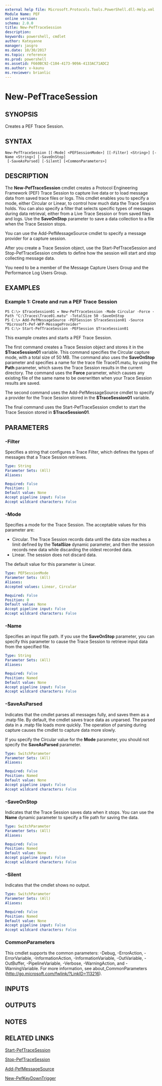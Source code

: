 ```yaml
---
external help file: Microsoft.Protocols.Tools.PowerShell.dll-Help.xml
Module Name: PEF
online version: 
schema: 2.0.0
title: New-PefTraceSession
description: 
keywords: powershell, cmdlet
author: Kateyanne
manager: jasgro
ms.date: 10/30/2017
ms.topic: reference
ms.prod: powershell
ms.assetid: F660BC92-C104-4173-909A-4133AC71ADC2
ms.author: v-kaunu
ms.reviewer: brianlic
---
```


# New-PefTraceSession

## SYNOPSIS
Creates a PEF Trace Session.

## SYNTAX

```
New-PefTraceSession [[-Mode] <PEFSessionMode>] [[-Filter] <String>] [-Name <String>] [-SaveOnStop]
 [-SaveAsParsed] [-Silent] [<CommonParameters>]
```

## DESCRIPTION
The **New-PefTraceSession** cmdlet creates a Protocol Engineering Framework (PEF) Trace Session to capture live data or to load message data from saved trace files or logs.
This cmdlet enables you to specify a mode, either Circular or Linear, to control how much data the Trace Session holds.
You can also specify a filter that selects specific types of messages during data retrieval, either from a Live Trace Session or from saved files and logs.
Use the **SaveOnStop** parameter to save a data collection to a file when the Trace Session stops.

You can use the Add-PefMessageSource cmdlet to specify a message provider for a capture session.

After you create a Trace Session object, use the Start-PefTraceSession and Stop-PefTraceSession cmdlets to define how the session will start and stop collecting message data.

You need to be a member of the Message Capture Users Group and the Performance Log Users Group.

## EXAMPLES

### Example 1: Create and run a PEF Trace Session
```
PS C:\> $TraceSession01 = New-PefTraceSession -Mode Circular -Force -Path "C:\Traces\Trace01.matu" -TotalSize 50 -SaveOnStop
PS C:\> Add-PefMessageSource -PEFSession $TraceSession01 -Source "Microsoft-Pef-WFP-MessageProvider"
PS C:\> Start-PefTraceSession -PEFSession $TraceSession01
```

This example creates and starts a PEF Trace Session.

The first command creates a Trace Session object and stores it in the **$TraceSession01** variable.
This command specifies the Circular capture mode, with a total size of 50 MB.
The command also uses the **SaveOnStop** parameter and specifies a name for the trace file Trace01.matu, by using the **Path** parameter, which saves the Trace Session results in the current directory.
The command uses the **Force** parameter, which causes any existing file of the same name to be overwritten when your Trace Session results are saved.

The second command uses the Add-PefMessageSource cmdlet to specify a provider for the Trace Session stored in the **$TraceSession01** variable.

The final command uses the Start-PefTraceSession cmdlet to start the Trace Session stored in **$TraceSession01**.

## PARAMETERS

### -Filter
Specifies a string that configures a Trace Filter, which defines the types of messages that a Trace Session retrieves.

```yaml
Type: String
Parameter Sets: (All)
Aliases: 

Required: False
Position: 1
Default value: None
Accept pipeline input: False
Accept wildcard characters: False
```

### -Mode
Specifies a mode for the Trace Session.
The acceptable values for this parameter are:

- Circular.
The Trace Session records data until the data size reaches a limit defined by the **TotalSize** dynamic parameter, and then the session records new data while discarding the oldest recorded data. 
- Linear.
The session does not discard data.

The default value for this parameter is Linear.

```yaml
Type: PEFSessionMode
Parameter Sets: (All)
Aliases: 
Accepted values: Linear, Circular

Required: False
Position: 0
Default value: None
Accept pipeline input: False
Accept wildcard characters: False
```

### -Name
Specifies an input file path.
If you use the **SaveOnStop** parameter, you can specify this parameter to cause the Trace Session to retrieve input data from the specified file.

```yaml
Type: String
Parameter Sets: (All)
Aliases: 

Required: False
Position: Named
Default value: None
Accept pipeline input: False
Accept wildcard characters: False
```

### -SaveAsParsed
Indicates that the cmdlet parses all messages fully, and saves them as a .matp file.
By default, the cmdlet saves trace data as unparsed.
The parsed data in a .matp file loads more quickly.
The operation of parsing during capture causes the cmdlet to capture data more slowly.

If you specify the Circular value for the **Mode** parameter, you should not specify the **SaveAsParsed** parameter.

```yaml
Type: SwitchParameter
Parameter Sets: (All)
Aliases: 

Required: False
Position: Named
Default value: None
Accept pipeline input: False
Accept wildcard characters: False
```

### -SaveOnStop
Indicates that the Trace Session saves data when it stops.
You can use the **Name** dynamic parameter to specify a file path for saving the data.

```yaml
Type: SwitchParameter
Parameter Sets: (All)
Aliases: 

Required: False
Position: Named
Default value: None
Accept pipeline input: False
Accept wildcard characters: False
```

### -Silent
Indicates that the cmdlet shows no output.

```yaml
Type: SwitchParameter
Parameter Sets: (All)
Aliases: 

Required: False
Position: Named
Default value: None
Accept pipeline input: False
Accept wildcard characters: False
```

### CommonParameters
This cmdlet supports the common parameters: -Debug, -ErrorAction, -ErrorVariable, -InformationAction, -InformationVariable, -OutVariable, -OutBuffer, -PipelineVariable, -Verbose, -WarningAction, and -WarningVariable. For more information, see about_CommonParameters (http://go.microsoft.com/fwlink/?LinkID=113216).

## INPUTS

## OUTPUTS

## NOTES

## RELATED LINKS

[Start-PefTraceSession](./Start-PefTraceSession.md)

[Stop-PefTraceSession](./Stop-PefTraceSession.md)

[Add-PefMessageSource](./Add-PefMessageSource.md)

[New-PefKeyDownTrigger](./New-PefKeyDownTrigger.md)

